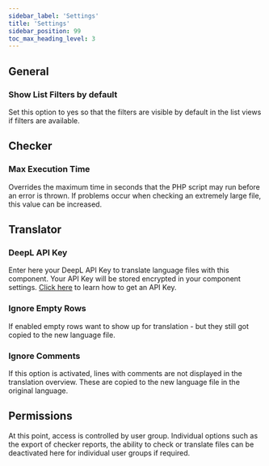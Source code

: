 ```yaml
---
sidebar_label: 'Settings'
title: 'Settings'
sidebar_position: 99
toc_max_heading_level: 3
---
```


## General

### Show List Filters by default

Set this option to yes so that the filters are visible by default in the list views if filters are available.

## Checker

### Max Execution Time

Overrides the maximum time in seconds that the PHP script may run before an error is thrown. If problems occur when 
checking an extremely large file, this value can be increased.

## Translator

### DeepL API Key

Enter here your DeepL API Key to translate language files with this component. Your API Key will be stored encrypted 
in your component settings. [Click here](https://support.deepl.com/hc/en-us/articles/360020695820-API-Key-for-DeepL-s-API) 
to learn how to get an API Key.

### Ignore Empty Rows

If enabled empty rows want to show up for translation - but they still got copied to the new language file.

### Ignore Comments

If this option is activated, lines with comments are not displayed in the translation overview. These are copied to 
the new language file in the original language.

## Permissions

At this point, access is controlled by user group. Individual options such as the export of checker reports, the 
ability to check or translate files can be deactivated here for individual user groups if required.
